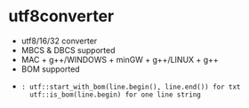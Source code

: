 # utf8converter

* utf8/16/32 converter
* MBCS & DBCS supported
* MAC + g++/WINDOWS + minGW + g++/LINUX + g++
* BOM supported
*     : utf::start_with_bom(line.begin(), line.end()) for txt
        utf::is_bom(line.begin) for one line string
